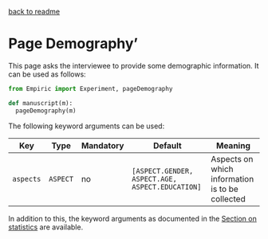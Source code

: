 [back to readme](../../../)

# Page Demography’

This page asks the interviewee to provide some demographic information.  It can be used as follows:
```python
from Empiric import Experiment, pageDemography

def manuscript(m):
  pageDemography(m)
```

The following keyword arguments can be used:

| Key | Type | Mandatory | Default | Meaning |
| --- | ---- | --------- | ------- | ------- |
| `aspects` | `ASPECT` | no | `[ASPECT.GENDER, ASPECT.AGE, ASPECT.EDUCATION]` | Aspects on which information is to be collected |

In addition to this, the keyword arguments as documented in the [Section on statistics](statistics.md) are available.
